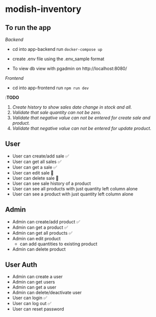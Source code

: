 # modish-inventory


## To run the app

*Backend*

- cd into app-backend
   run `docker-compose up`
   
- create .env file using the .env_sample format

- To view db
  view with pgadmin on http://localhost:8080/

*Frontend*

- cd into app-frontend
   run `npm run dev`



:**TODO**
1. *Create history to show sales date change in stock and all.*
2. *Validate that sale quantity can not be zero.*
3. *Validate that negative value can not be entered for create sale and product.*
4. *Validate that negative value can not be entered for update product.*

## User

- User can create/add sale ✅
- User can get all sales ✅
- User can get a sale ✅
- User can edit sale 🚫
- User can delete sale 🚫
- User can see sale history of a product
- User can see all products with just quantity left column alone
- User can see a product with just quantity left column alone

## Admin

- Admin can create/add product ✅
- Admin can get a product ✅
- Admin can get all products ✅
- Admin can edit product
  - can add quantities to existing product 
- Admin can delete product 

## User Auth

- Admin can create a user
- Admin can get users
- Admin can get a user
- Admin can delete/deactivate user
- User can login ✅
- User can log out ✅
- User can reset password
